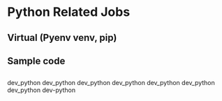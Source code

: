 # Python Related Jobs

## Virtual (Pyenv venv, pip)

## Sample code

## 
dev_python
dev_python
dev_python
dev_python
dev_python
dev_python
dev_python
dev-python
